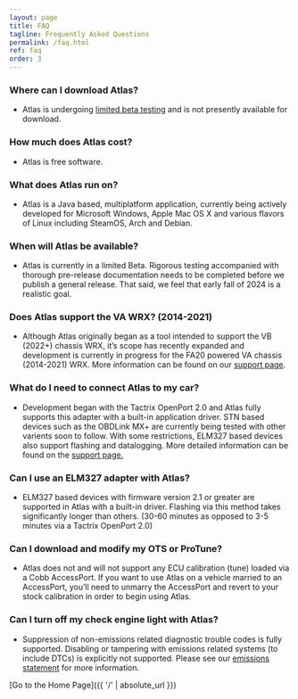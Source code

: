 ```yaml
---
layout: page
title: FAQ
tagline: Frequently Asked Questions
permalink: /faq.html
ref: faq
order: 3
---
```


### Where can I download Atlas?
* Atlas is undergoing [limited beta testing](https://atlasopensource.org/2024/08/30/limited-beta.html) and is not presently available for download.

### How much does Atlas cost?
* Atlas is free software. 

### What does Atlas run on?
* Atlas is a Java based, multiplatform application, currently being actively developed for Microsoft Windows, Apple Mac OS X and various flavors of Linux including SteamOS, Arch and Debian. 

### When will Atlas be available?
* Atlas is currently in a limited Beta. Rigorous testing accompanied with thorough pre-release documentation needs to be completed before we publish a general release. That said, we feel that early fall of 2024 is a realistic goal. 

### Does Atlas support the VA WRX? (2014-2021)
* Although Atlas originally began as a tool intended to support the VB (2022+) chassis WRX, it’s scope has recently expanded and development is currently in progress for the FA20 powered VA chassis (2014-2021) WRX. More information can be found on our [support page](http://atlasopensource.org/support.html). 

### What do I need to connect Atlas to my car?
* Development began with the Tactrix OpenPort 2.0 and Atlas fully supports this adapter with a built-in application driver. STN based devices such as the OBDLink MX+ are currently being tested with other varients soon to follow. With some restrictions, ELM327 based devices also support flashing and datalogging. More detailed information can be found on the [support page.](http://atlasopensource.org/support.html) 

### Can I use an ELM327 adapter with Atlas?
* ELM327 based devices with firmware version 2.1 or greater are supported in Atlas with a built-in driver. Flashing via this method takes significantly longer than others. (30-60 minutes as opposed to 3-5 minutes via a Tactrix OpenPort 2.0)

### Can I download and modify my OTS or ProTune?
* Atlas does not and will not support any ECU calibration (tune) loaded via a Cobb AccessPort. If you want to use Atlas on a vehicle married to an AccessPort, you’ll need to unmarry the AccessPort and revert to your stock calibration in order to begin using Atlas.

### Can I turn off my check engine light  with Atlas?
* Suppression of non-emissions related diagnostic trouble codes is fully supported. Disabling or tampering with emissions related systems (to include DTCs) is explicitly not supported. Please see our [emissions statement](http://atlasopensource.org/emissions.html) for more information.


[Go to the Home Page]({{ '/' | absolute_url }})
